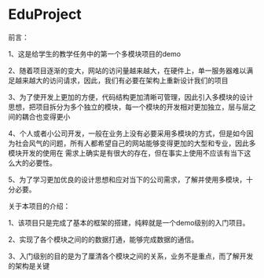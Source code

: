 # EduProject
前言：  

1、这是给学生的教学任务中的第一个多模块项目的demo  

2、随着项目逐渐的变大，网站的访问量越来越大，在硬件上，单一服务器难以满足越来越大的访问请求，因此，我们有必要在架构上重新设计我们的项目  

3、为了使开发上更加的方便，代码结构更加清晰可管理，因此引入多模块的设计思想，把项目拆分为多个独立的模块，每一个模块的开发相对更加独立，层与层之间的耦合也变得更小

4、个人或者小公司开发，一般在业务上没有必要采用多模块的方式，但是如今因为社会风气的问题，所有人都希望自己的网站能够变得更加的大型和专业，因此多模块开发的使用在
需求上确实是有很大的存在，但在事实上使用不应该有当下这么大的必要性。

5、为了学习更加优良的设计思想和应对当下的公司需求，了解并使用多模块，十分必要。

关于本项目的介绍：  

1、该项目只是完成了基本的框架的搭建，纯粹就是一个demo级别的入门项目。

2、实现了各个模块之间的的数据打通，能够完成数据的通信。

3、入门级别的目的是为了厘清各个模块之间的关系，业务不是重点，而了解开发的架构是关键  
